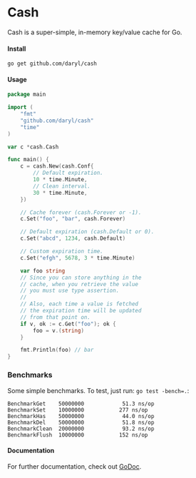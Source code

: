 # Cash

Cash is a super-simple, in-memory key/value cache for Go.

#### Install

    go get github.com/daryl/cash

#### Usage

```go
package main

import (
    "fmt"
    "github.com/daryl/cash"
    "time"
)

var c *cash.Cash

func main() {
    c = cash.New(cash.Conf{
        // Default expiration.
        10 * time.Minute,
        // Clean interval.
        30 * time.Minute,
    })

    // Cache forever (cash.Forever or -1).
    c.Set("foo", "bar", cash.Forever)

    // Default expiration (cash.Default or 0).
    c.Set("abcd", 1234, cash.Default)

    // Custom expiration time.
    c.Set("efgh", 5678, 3 * time.Minute)

    var foo string
    // Since you can store anything in the
    // cache, when you retrieve the value
    // you must use type assertion.
    //
    // Also, each time a value is fetched
    // the expiration time will be updated
    // from that point on.
    if v, ok := c.Get("foo"); ok {
        foo = v.(string)
    }

    fmt.Println(foo) // bar
}
```

### Benchmarks

Some simple benchmarks. To test, just run: `go test -bench=.`:

```
BenchmarkGet	50000000	        51.3 ns/op
BenchmarkSet	10000000	       277 ns/op
BenchmarkHas	50000000	        44.0 ns/op
BenchmarkDel	50000000	        51.8 ns/op
BenchmarkClean	20000000	        93.2 ns/op
BenchmarkFlush	10000000	       152 ns/op
```

#### Documentation

For further documentation, check out [GoDoc](http://godoc.org/github.com/daryl/cash).
